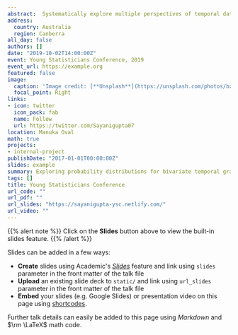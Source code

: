 ```yaml
---
abstract:  Systematically explore multiple perspectives of temporal data across deconstructed time to explore behaviors or summarize the behavior through visualizing probability distributions  to find regular patterns and anomalies 
address:
  country: Australia
  region: Canberra
all_day: false
authors: []
date: "2019-10-02T14:00:00Z"
event: Young Statisticians Conference, 2019
event_url: https://example.org
featured: false
image:
  caption: 'Image credit: [**Unsplash**](https://unsplash.com/photos/bzdhc5b3Bxs)'
  focal_point: Right
links:
- icon: twitter
  icon_pack: fab
  name: Follow
  url: https://twitter.com/Sayanigupta07
location: Manuka Oval
math: true
projects:
- internal-project
publishDate: "2017-01-01T00:00:00Z"
slides: example
summary: Exploring probability distributions for bivariate temporal granularities.
tags: []
title: Young Statisticians Conference
url_code: ""
url_pdf: ""
url_slides: "https://sayanigupta-ysc.netlify.com/"
url_video: ""
---
```


{{% alert note %}}
Click on the **Slides** button above to view the built-in slides feature.
{{% /alert %}}

Slides can be added in a few ways:

- **Create** slides using Academic's [*Slides*](https://sourcethemes.com/academic/docs/managing-content/#create-slides) feature and link using `slides` parameter in the front matter of the talk file
- **Upload** an existing slide deck to `static/` and link using `url_slides` parameter in the front matter of the talk file
- **Embed** your slides (e.g. Google Slides) or presentation video on this page using [shortcodes](https://sourcethemes.com/academic/docs/writing-markdown-latex/).

Further talk details can easily be added to this page using *Markdown* and $\rm \LaTeX$ math code.
